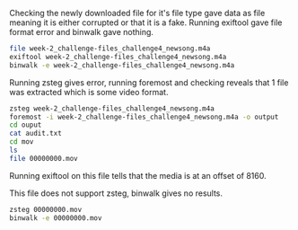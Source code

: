 Checking the newly downloaded file for it's file type gave data as file meaning it is either corrupted or that it is a fake. Running exiftool gave file format error and binwalk gave nothing.

```bash
file week-2_challenge-files_challenge4_newsong.m4a
exiftool week-2_challenge-files_challenge4_newsong.m4a
binwalk -e week-2_challenge-files_challenge4_newsong.m4a
```
Running zsteg gives error, running foremost and checking reveals that 1 file was extracted which is some video format.

```bash
zsteg week-2_challenge-files_challenge4_newsong.m4a
foremost -i week-2_challenge-files_challenge4_newsong.m4a -o output
cd ouput
cat audit.txt
cd mov
ls
file 00000000.mov
```
Running exiftool on this file tells that the media is at an offset of 8160.

This file does not support zsteg, binwalk gives no results.
```bash
zsteg 00000000.mov
binwalk -e 00000000.mov

```
